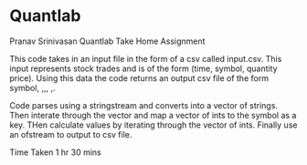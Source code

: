 # Quantlab

Pranav Srinivasan
Quantlab Take Home Assignment

This code takes in an input file in the form of a csv called input.csv. This input
represents stock trades and is of the form (time, symbol, quantity price). Using this data
the code returns an output csv file of the form symbol, <symbol>,<MaxTimeGap>,<Volume>, <WeightedAveragePrice>,<MaxPrice>.

Code parses using a stringstream and converts into a vector of strings. Then interate through the 
vector and map a vector of ints to the symbol as a key. THen calculate values by iterating through the 
vector of ints. Finally use an ofstream to output to csv file.

Time Taken 1 hr 30 mins
